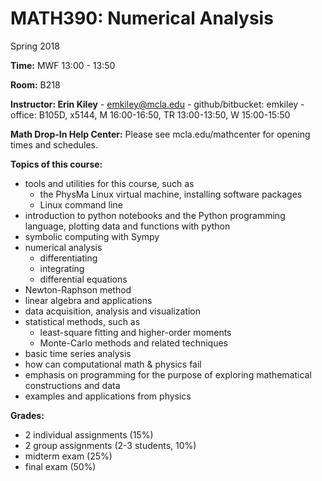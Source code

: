 # MATH390: Numerical Analysis
Spring 2018

__Time:__ MWF 13:00 - 13:50

__Room:__ B218

__Instructor: Erin Kiley__
    - emkiley@mcla.edu
    - github/bitbucket: emkiley
    - office: B105D, x5144, M 16:00-16:50, TR 13:00-13:50, W 15:00-15:50

__Math Drop-In Help Center:__ Please see mcla.edu/mathcenter for opening times and schedules.

__Topics of this course:__

* tools and utilities for this course, such as
    - the PhysMa Linux virtual machine, installing software packages
    - Linux command line
* introduction to python notebooks and the Python programming language, plotting data and functions with python
* symbolic computing with Sympy
* numerical analysis
	- differentiating
	- integrating
	- differential equations
* Newton-Raphson method
* linear algebra and applications
* data acquisition, analysis and visualization
* statistical methods, such as
	- least-square fitting and higher-order moments
	- Monte-Carlo methods and related techniques
* basic time series analysis
* how can computational math & physics fail
* emphasis on programming for the purpose of exploring mathematical constructions and data
* examples and applications from physics

__Grades:__

* 2 individual assignments (15%)
* 2 group assignments (2-3 students, 10%)
* midterm exam (25%)
* final exam (50%)
  
